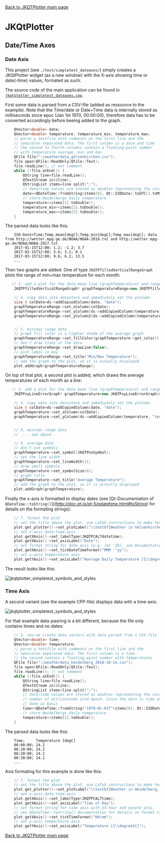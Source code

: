 [Back to JKQTPlotter main page](https://github.com/jkriege2/JKQtPlotter/)

# JKQtPlotter

## Date/Time Axes

### Date Axis
This project (see `./test/simpletest_dateaxes/`) simply creates a JKQtPlotter widget (as a new window) with the X-axis showing time or date(-time) values, formated as such. 

The source code of the main application can be found in  [`jkqtplotter_simpletest_dateaxes.cpp`](https://github.com/jkriege2/JKQtPlotter/blob/master/test/simpletest_dateaxes/jkqtplotter_simpletest_dateaxes.cpp). 

First some data is parsed from a CSV-file (added as ressource to the example). Note that the Time/date or Date+Time data is internally stored as milliseconds since epoc (Jan 1st 1970, 00:00:00), therefore data has to be converted accordingly before beeing added to the graph.

```c++
	QVector<double> date;
    QVector<double> temperature, temperature_min, temperature_max;
    // parse a textfile with comments on the first line and the
    // semicolon separated data. The first column is a date and time
    // the second to fourth columns contain a floating-point number
    // with temperature average, min and max
    QFile file(":/weatherdata_gelsenkirchen.csv");
    file.open(QFile::ReadOnly|QFile::Text);
    file.readLine(); // eat comment
    while (!file.atEnd()) {
        QString line=file.readLine();
        QTextStream in(&line);
        QStringList items=line.split(";");
        // date/time values are stored as doubles representing the corresponding number of milliseconds sind epoch
        date<<QDateTime::fromString(items[0], Qt::ISODate).toUTC().toMSecsSinceEpoch();
        // store Heidelbergs daily temperature
        temperature<<items[1].toDouble();
        temperature_min<<items[2].toDouble();
        temperature_max<<items[3].toDouble();
    }
```

The parsed data looks like this:
```
	ISO-Date+Time;Temp_mean[degC];Temp_min[degC];Temp_max[degC]; data from http://wetter.mpg-ge.de/NOAA/NOAA-2018.txt and http://wetter.mpg-ge.de/NOAA/NOAA-2017.txt
	2017-01-15T12:00; 1.2; -1.2; 3.7
	2017-02-15T12:00; 5.6; 3.2; 8.1
	2017-03-15T12:00; 9.6; 6.2; 13.5
	...
```

Then two graphs are added. One of type `JKQTPfilledVerticalRangeGraph` plots the range of min+max temperature for each month:
```c++
   // 3. add a plot for the data mean line (graphTemperature) and range (graphTemperatureRange)
    JKQTPfilledVerticalRangeGraph* graphTemperatureRange=new JKQTPfilledVerticalRangeGraph(&plot);

    // 4. copy data into datastore and immediately set the yColumn
    size_t colDate=ds->addCopiedColumn(date, "date");
    graphTemperatureRange->set_xColumn(colDate);
    graphTemperatureRange->set_yColumn(ds->addCopiedColumn(temperature_min, "temperature_min"));
    graphTemperatureRange->set_yColumn2(ds->addCopiedColumn(temperature_max, "temperature_max"));


    // 5. min/max range data
    // graph fill color is a lighter shade of the average graph
    graphTemperatureRange->set_fillColor(graphTemperature->get_color().lighter());
    // don't draw lines of the data
    graphTemperatureRange->set_drawLine(false);
    // plot label in key
    graphTemperatureRange->set_title("Min/Max Temperature");
    // add the graph to the plot, so it is actually displayed
    plot.addGraph(graphTemperatureRange);
```

On top of that plot, a second plot is added, which draws the average temperatures of each month as a line:

```c++
   // 3. add a plot for the data mean line (graphTemperature) and range (graphTemperatureRange)
    JKQTPxyLineErrorGraph* graphTemperature=new JKQTPxyLineErrorGraph(&plot);

    // 4. copy data into datastore and immediately set the yColumn
    size_t colDate=ds->addCopiedColumn(date, "date");
    graphTemperature->set_xColumn(colDate);
    graphTemperature->set_yColumn(ds->addCopiedColumn(temperature, "temperature"));


    // 5. min/max range data
    // .... see above

    // 6. average data
    // don't use symbols
    graphTemperature->set_symbol(JKQTPnoSymbol);
    // set the line width
    graphTemperature->set_lineWidth(1);
    // draw small symbols
    graphTemperature->set_symbolSize(6);
    // graph title
    graphTemperature->set_title("Average Temperature");
    // add the graph to the plot, so it is actually displayed
    plot.addGraph(graphTemperature);
```

Finally the x-axis is formatted to display dates (see [Qt-Documentation of `QDateTime::toString()`]((http://doc.qt.io/qt-5/qdatetime.html#toString) for details on the formating strings):
```c++
    // 7. format the plot
    // set the title above the plot, use LaTeX instructions to make text bold
    plot.get_plotter()->set_plotLabel("\\textbf{Weather in Gelsenkirchen, 2017-2018}");
    // set x-axis date-time-axis
    plot.getXAxis()->set_labelType(JKQTPCALTdatetime);
    plot.getXAxis()->set_axisLabel("Date");
    // set format string for date axis (e.g. Jan '18), see Documentation of QDateTime::toString()
    plot.getXAxis()->set_tickDateTimeFormat("MMM ''yy");
    // set y-axis temperature axis
    plot.getYAxis()->set_axisLabel("Average Daily Temperature [{\\degree}C]");
```

The result looks like this:

![jkqtplotter_simpletest_symbols_and_styles](https://raw.githubusercontent.com/jkriege2/JKQtPlotter/master/screenshots/jkqtplotter_simpletest_dateaxes.png)


### Time Axis
A second variant (see the example CPP-file) displays data with a time-axis:

![jkqtplotter_simpletest_symbols_and_styles](https://raw.githubusercontent.com/jkriege2/JKQtPlotter/master/screenshots/jkqtplotter_simpletest_dateaxes_timeaxis.png)


For that example data-pasring is a bit different, because the file only contains times and no dates:
```c++
    // 2. now we create data vectors with data parsed from a CSV-file
    QVector<double> time;
    QVector<double> temperature;
    // parse a textfile with comments on the first line and the
    // semicolon separated data. The first column is a time
    // the second contain a floating-point number with temperatures
    QFile file(":/weatherdata_heidelberg_2018-10-14.csv");
    file.open(QFile::ReadOnly|QFile::Text);
    file.readLine(); // eat comment
    while (!file.atEnd()) {
        QString line=file.readLine();
        QTextStream in(&line);
        QStringList items=line.split(";");
        // date/time values are stored as doubles representing the corresponding
        // number of milliseconds sind epoch. Since the data is time only, we have to use an arbitrary
        // date as basis
        time<<QDateTime::fromString("1970-01-01T"+items[0], Qt::ISODate).toUTC().toMSecsSinceEpoch();
        // store Heidelbergs daily temperature
        temperature<<items[1].toDouble();
    }
```

The parsed data looks like this:
```
	Time;     Temperature [degC]
	00:00:00; 24.2
	00:10:00; 24.2
	00:20:00; 24.1
	00:30:00; 24.1
	...
```

Axis formating for this example is done like this:
```c++
    // 7. format the plot
    // set the title above the plot, use LaTeX instructions to make text bold
    plot.get_plotter()->set_plotLabel("\\textbf{Weather in Heidelberg, 14^{th} Oct 2018}");
    // set x-axis date-time-axis
    plot.getXAxis()->set_labelType(JKQTPCALTtime);
    plot.getXAxis()->set_axisLabel("Time of Day");
    // set format string for time axis with 24-hour and minute only,
    // see QDateTime::toString() documentation for details on format strings
    plot.getXAxis()->set_tickTimeFormat("HH:mm");
    // set y-axis temperature axis
    plot.getYAxis()->set_axisLabel("Temperature [{\\degree}C]");
```

[Back to JKQTPlotter main page](https://github.com/jkriege2/JKQtPlotter/)